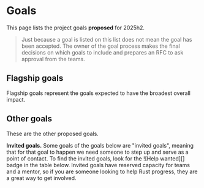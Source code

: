 # Goals
This page lists the <!-- #GOALS --> project goals **proposed** for 2025h2.

> Just because a goal is listed on this list does not mean the goal has been accepted.
> The owner of the goal process makes the final decisions on which goals to include
> and prepares an RFC to ask approval from the teams.

## Flagship goals

Flagship goals represent the goals expected to have the broadest overall impact. 

<!-- FLAGSHIP GOALS -->

## Other goals

These are the other proposed goals. 

**Invited goals.** Some goals of the goals below are "invited goals", meaning that for that goal to happen we need someone to step up and serve as a point of contact. To find the invited goals, look for the ![Help wanted][] badge in the table below. Invited goals have reserved capacity for teams and a mentor, so if you are someone looking to help Rust progress, they are a great way to get involved.

<!-- OTHER GOALS -->